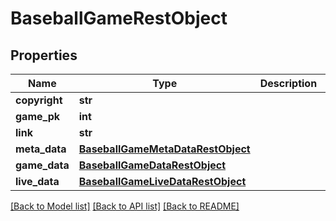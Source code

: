 # BaseballGameRestObject

## Properties
Name | Type | Description | Notes
------------ | ------------- | ------------- | -------------
**copyright** | **str** |  | [optional] 
**game_pk** | **int** |  | [optional] 
**link** | **str** |  | [optional] 
**meta_data** | [**BaseballGameMetaDataRestObject**](BaseballGameMetaDataRestObject.md) |  | [optional] 
**game_data** | [**BaseballGameDataRestObject**](BaseballGameDataRestObject.md) |  | [optional] 
**live_data** | [**BaseballGameLiveDataRestObject**](BaseballGameLiveDataRestObject.md) |  | [optional] 

[[Back to Model list]](../README.md#documentation-for-models) [[Back to API list]](../README.md#documentation-for-api-endpoints) [[Back to README]](../README.md)


